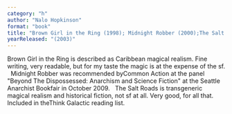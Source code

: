 ```yaml
---
category: "h"
author: "Nalo Hopkinson"
format: "book"
title: "Brown Girl in the Ring (1998); Midnight Robber (2000);The Salt Roads"
yearReleased: "(2003)"
---
```

Brown Girl in the Ring is described as Caribbean magical realism. Fine writing, very readable, but for my taste the magic is at the expense of the sf.
 
Midnight Robber was recommended byCommon Action at the panel "Beyond The Dispossessed: Anarchism and Science Fiction" at the Seattle Anarchist Bookfair in October 2009.
 
The Salt Roads is transgeneric magical realism and historical fiction, not sf at all. Very good, for all that. Included in theThink Galactic reading list.
 
